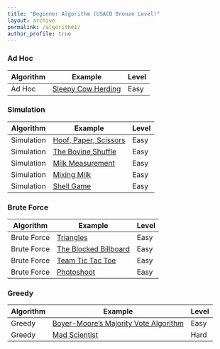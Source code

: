 ```yaml
---
title: "Beginner Algorithm (USACO Bronze Level)"
layout: archive
permalink: /algorithm1/
author_profile: true
---
```


### Ad Hoc  

| Algorithm  | Example                                                          | Level         |
| ---------- | ---------------------------------------------------------------- | ------------- |
| Ad Hoc     | [Sleepy Cow Herding](/usaco/USACO-2019-Jan-Bronze/#problem-2-Sleepy-Cow-Sorting) | Easy |


### Simulation

| Algorithm   |  Example                                                        | Level         |
| ------------| --------------------------------------------------------------- | ------------- |          
| Simulation  | [Hoof, Paper, Scissors](/usaco/USACO-2017-Jan-Bronze/#problem-2-hoof-paper-scissors)  | Easy   |      
| Simulation  | [The Bovine Shuffle](/usaco/USACO-2017-Dec-Bronze/#problem-2-the-bovine-shuffle)  | Easy   |   
| Simulation  | [Milk Measurement](/usaco/USACO-2017-Dec-Bronze/#problem-3-milk-measurement)  | Easy   |   
| Simulation  | [Mixing Milk](/usaco/USACO-2018-Dec-Bronze/#problem-1-mixing-milk)  | Easy   |   
| Simulation  | [Shell Game](/usaco/USACO-2019-Jan-Bronze/#problem-1-shell-game)  | Easy   |   


### Brute Force

| Algorithm   |  Example                                                        | Level         |
| ------------| --------------------------------------------------------------- | ------------- |          
| Brute Force | [Triangles](/usaco/USACO-2020-Feb-Bronze/#problem-1-triangles) | Easy  |  
| Brute Force | [The Blocked Billboard](/usaco/USACO-2017-Dec-Bronze/#problem-1-the-blocked-billboard) | Easy  |  
| Brute Force | [Team Tic Tac Toe](/usaco/USACO-2018-Open-Bronze/#problem-1-team-tic-tac-toe) | Easy  |  
| Brute Force | [Photoshoot](/usaco/USACO-2020-Jan-Bronze/#problem-2-photoshoot) | Easy  |  


### Greedy

| Algorithm   |  Example                                                        | Level         |
| ------------| --------------------------------------------------------------- | ------------- |    
| Greedy      | [Boyer-Moore’s Majority Vote Algorithm](https://starcoder.org/programming/boyer-moore-majority-vote/)  | Easy   |      
| Greedy      | [Mad Scientist](/usaco/USACO-2020-Feb-Bronze/#problem-2-mad-scientist)  | Hard      |  
